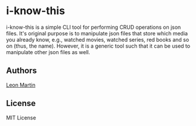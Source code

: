 # i-know-this

i-know-this is a simple CLI tool for performing CRUD operations on json files. It's original purpose is to manipulate json files that store which media you already know, e.g., watched movies, watched series, red books and so on (thus, the name). However, it is a generic tool such that it can be used to manipulate other json files as well.

## Authors

[Leon Martin](https://leonmartin.github.io/)

## License

MIT License
